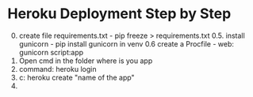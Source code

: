 # Heroku Deployment Step by Step

0. create file requirements.txt - pip freeze > requirements.txt
0.5. install gunicorn - pip install gunicorn in venv
0.6 create a Procfile -   web: gunicorn script:app
1. Open cmd in the folder where is you app
2. command: heroku login
3. c: heroku create "name of the app"
4.




